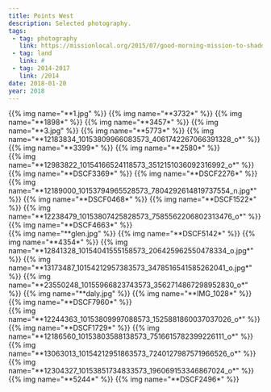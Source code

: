 ```yaml
---
title: Points West
description: Selected photography.
tags:
 - tag: photography
   link: https://missionlocal.org/2015/07/good-morning-mission-to-shadows/
 - tag: land
   link: #
 - tag: 2014-2017
   link: /2014
date: 2018-01-20
year: 2018
---
```


<div class="gallery large">
{{% img name="**1.jpg" %}}
{{% img name="**3732*" %}}
{{% img name="**1898*" %}}
{{% img name="**3457*" %}}
{{% img name="**3.jpg" %}}
{{% img name="**5773*" %}}
{{% img name="**12183834_10153809966083573_4061742267066391328_o*" %}}
{{% img name="**3399*" %}}
{{% img name="**2580*" %}}
</div>

<div class="gallery large">
{{% img name="**12983822_10154166524118573_3512151036092316992_o*" %}}
{{% img name="**DSCF3369*" %}}
{{% img name="**DSCF2276*" %}}
{{% img name="**12189000_10153794965528573_7804292614819737554_n.jpg*" %}}
{{% img name="**DSCF0468*" %}}
{{% img name="**DSCF1522*" %}}
{{% img name="**12238479_10153807425828573_7585562206802313476_o*" %}}
{{% img name="**DSCF4663*" %}}
</div>

<div class="gallery large">
{{% img name="**glen.jpg" %}}
{{% img name="**DSCF5142*" %}}
{{% img name="**4354*" %}}
{{% img name="**12841328_10154041555158573_206425962550478334_o.jpg*" %}}
{{% img name="**13173487_10154212957383573_3478516541585262041_o.jpg*" %}}
{{% img name="**23550248_10155966823743573_3562714867298952830_o*" %}}
{{% img name="**daly.jpg" %}}
{{% img name="**IMG_1028*" %}}
{{% img name="**DSCF7960*" %}}
</div>

<div class="gallery large">
{{% img name="**12244363_10153809997088573_1525881860037037026_o*" %}}
{{% img name="**DSCF1729*" %}}
{{% img name="**12186560_10153803588138573_7516615782399226111_o*" %}}
{{% img name="**13063013_10154212951863573_7240127987571966526_o*" %}}
{{% img name="**12304327_10153851734833573_196069153346867024_o*" %}}
{{% img name="**5244*" %}}
{{% img name="**DSCF2496*" %}}
</div>
